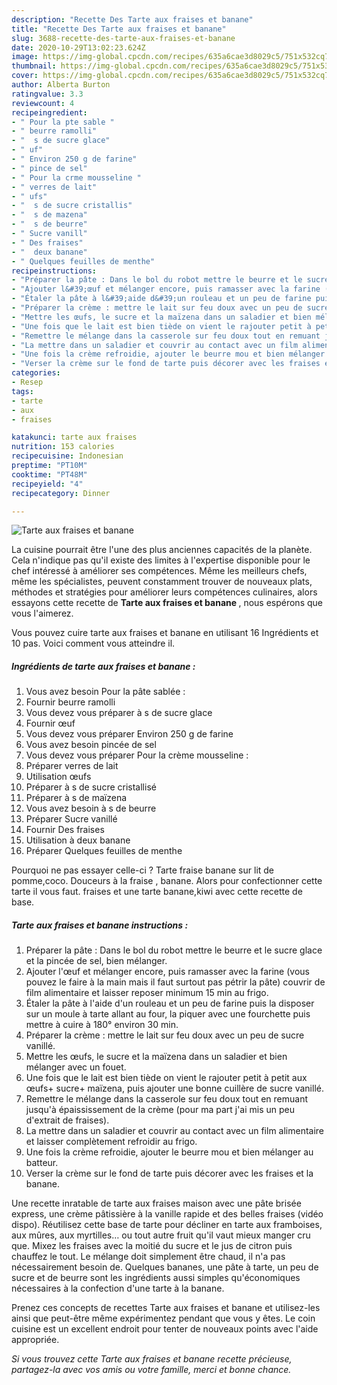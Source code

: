```yaml
---
description: "Recette Des Tarte aux fraises et banane"
title: "Recette Des Tarte aux fraises et banane"
slug: 3688-recette-des-tarte-aux-fraises-et-banane
date: 2020-10-29T13:02:23.624Z
image: https://img-global.cpcdn.com/recipes/635a6cae3d8029c5/751x532cq70/tarte-aux-fraises-et-banane-photo-principale-de-la-recette.jpg
thumbnail: https://img-global.cpcdn.com/recipes/635a6cae3d8029c5/751x532cq70/tarte-aux-fraises-et-banane-photo-principale-de-la-recette.jpg
cover: https://img-global.cpcdn.com/recipes/635a6cae3d8029c5/751x532cq70/tarte-aux-fraises-et-banane-photo-principale-de-la-recette.jpg
author: Alberta Burton
ratingvalue: 3.3
reviewcount: 4
recipeingredient:
- " Pour la pte sable "
- " beurre ramolli"
- "  s de sucre glace"
- " uf"
- " Environ 250 g de farine"
- " pince de sel"
- " Pour la crme mousseline "
- " verres de lait"
- " ufs"
- "  s de sucre cristallis"
- "  s de mazena"
- "  s de beurre"
- " Sucre vanill"
- " Des fraises"
- "  deux banane"
- " Quelques feuilles de menthe"
recipeinstructions:
- "Préparer la pâte : Dans le bol du robot mettre le beurre et le sucre glace et la pincée de sel, bien mélanger."
- "Ajouter l&#39;œuf et mélanger encore, puis ramasser avec la farine (vous pouvez le faire à la main mais il faut surtout pas pétrir la pâte) couvrir de film alimentaire et laisser reposer minimum 15 min au frigo."
- "Étaler la pâte à l&#39;aide d&#39;un rouleau et un peu de farine puis la disposer sur un moule à tarte allant au four, la piquer avec une fourchette puis mettre à cuire à 180° environ 30 min."
- "Préparer la crème : mettre le lait sur feu doux avec un peu de sucre vanillé."
- "Mettre les œufs, le sucre et la maïzena dans un saladier et bien mélanger avec un fouet."
- "Une fois que le lait est bien tiède on vient le rajouter petit à petit aux œufs+ sucre+ maïzena, puis ajouter une bonne cuillère de sucre vanillé."
- "Remettre le mélange dans la casserole sur feu doux tout en remuant jusqu&#39;à épaississement de la crème (pour ma part j&#39;ai mis un peu d&#39;extrait de fraises)."
- "La mettre dans un saladier et couvrir au contact avec un film alimentaire et laisser complètement refroidir au frigo."
- "Une fois la crème refroidie, ajouter le beurre mou et bien mélanger au batteur."
- "Verser la crème sur le fond de tarte puis décorer avec les fraises et la banane."
categories:
- Resep
tags:
- tarte
- aux
- fraises

katakunci: tarte aux fraises 
nutrition: 153 calories
recipecuisine: Indonesian
preptime: "PT10M"
cooktime: "PT48M"
recipeyield: "4"
recipecategory: Dinner

---
```



![Tarte aux fraises et banane](https://img-global.cpcdn.com/recipes/635a6cae3d8029c5/751x532cq70/tarte-aux-fraises-et-banane-photo-principale-de-la-recette.jpg)

La cuisine pourrait être l'une des plus anciennes capacités de la planète. Cela n'indique pas qu'il existe des limites à l'expertise disponible pour le chef intéressé à améliorer ses compétences. Même les meilleurs chefs, même les spécialistes, peuvent constamment trouver de nouveaux plats, méthodes et stratégies pour améliorer leurs compétences culinaires, alors essayons cette recette de <strong> Tarte aux fraises et banane </strong>, nous espérons que vous l'aimerez.

<!--inarticleads1-->

Vous pouvez cuire tarte aux fraises et banane en utilisant 16 Ingrédients et 10 pas. Voici comment vous atteindre il.

##### Ingrédients de tarte aux fraises et banane :

1. Vous avez besoin  Pour la pâte sablée :
1. Fournir  beurre ramolli
1. Vous devez vous préparer  à s de sucre glace
1. Fournir  œuf
1. Vous devez vous préparer  Environ 250 g de farine
1. Vous avez besoin  pincée de sel
1. Vous devez vous préparer  Pour la crème mousseline :
1. Préparer  verres de lait
1. Utilisation  œufs
1. Préparer  à s de sucre cristallisé
1. Préparer  à s de maïzena
1. Vous avez besoin  à s de beurre
1. Préparer  Sucre vanillé
1. Fournir  Des fraises
1. Utilisation  à deux banane
1. Préparer  Quelques feuilles de menthe


Pourquoi ne pas essayer celle-ci ? Tarte fraise banane sur lit de pomme,coco. Douceurs à la fraise , banane. Alors pour confectionner cette tarte il vous faut. fraises et une tarte banane,kiwi avec cette recette de base. 

<!--inarticleads2-->

##### Tarte aux fraises et banane instructions :

1. Préparer la pâte : Dans le bol du robot mettre le beurre et le sucre glace et la pincée de sel, bien mélanger.
1. Ajouter l&#39;œuf et mélanger encore, puis ramasser avec la farine (vous pouvez le faire à la main mais il faut surtout pas pétrir la pâte) couvrir de film alimentaire et laisser reposer minimum 15 min au frigo.
1. Étaler la pâte à l&#39;aide d&#39;un rouleau et un peu de farine puis la disposer sur un moule à tarte allant au four, la piquer avec une fourchette puis mettre à cuire à 180° environ 30 min.
1. Préparer la crème : mettre le lait sur feu doux avec un peu de sucre vanillé.
1. Mettre les œufs, le sucre et la maïzena dans un saladier et bien mélanger avec un fouet.
1. Une fois que le lait est bien tiède on vient le rajouter petit à petit aux œufs+ sucre+ maïzena, puis ajouter une bonne cuillère de sucre vanillé.
1. Remettre le mélange dans la casserole sur feu doux tout en remuant jusqu&#39;à épaississement de la crème (pour ma part j&#39;ai mis un peu d&#39;extrait de fraises).
1. La mettre dans un saladier et couvrir au contact avec un film alimentaire et laisser complètement refroidir au frigo.
1. Une fois la crème refroidie, ajouter le beurre mou et bien mélanger au batteur.
1. Verser la crème sur le fond de tarte puis décorer avec les fraises et la banane.


Une recette inratable de tarte aux fraises maison avec une pâte brisée express, une crème pâtissière à la vanille rapide et des belles fraises (vidéo dispo). Réutilisez cette base de tarte pour décliner en tarte aux framboises, aux mûres, aux myrtilles… ou tout autre fruit qu&#39;il vaut mieux manger cru que. Mixez les fraises avec la moitié du sucre et le jus de citron puis chauffez le tout. Le mélange doit simplement être chaud, il n&#39;a pas nécessairement besoin de. Quelques bananes, une pâte à tarte, un peu de sucre et de beurre sont les ingrédients aussi simples qu&#39;économiques nécessaires à la confection d&#39;une tarte à la banane. 

<!--inarticleads1-->

<p>
Prenez ces concepts de recettes Tarte aux fraises et banane et utilisez-les ainsi que peut-être même expérimentez pendant que vous y êtes. Le coin cuisine est un excellent endroit pour tenter de nouveaux points avec l'aide appropriée.
</p>

<p>
<i>Si vous trouvez cette Tarte aux fraises et banane recette précieuse, partagez-la avec vos amis ou votre famille, merci et bonne chance.</i>
</p>
